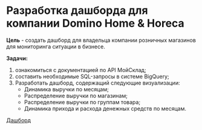 # Разработка дашборда для компании Domino Home & Horeca  

**Цель** - создать дашборд для владельца компании розничных магазинов для мониторинга ситуации в бизнесе.  

**Задачи:**  
1. ознакомиться с документацией по API МойСклад;  
2. составить необходимые SQL-запросы в системе BigQuery;  
3. Разработать дашборд, содержащий следующие визуализации:  
   - Динамика выручки по месяцам;  
   - Распределение выручки по магазинам;  
   - Распределение выручки по группам товара;  
   - Динамика прихода и расхода денежных средств по месяцам.    

[Дашборд](lookerstudio.google.com/reporting/dd2dc145-5d04-48fc-92ff-570df3b1d48b)